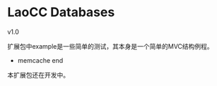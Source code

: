 
LaoCC Databases
===========================
v1.0

扩展包中example是一些简单的测试，其本身是一个简单的MVC结构例程。

- memcache end


本扩展包还在开发中。



